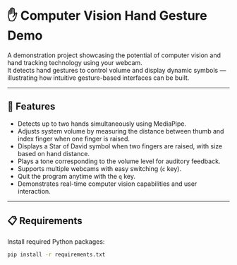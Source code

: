 # ✋ Computer Vision Hand Gesture Demo

A demonstration project showcasing the potential of computer vision and hand tracking technology using your webcam.  
It detects hand gestures to control volume and display dynamic symbols — illustrating how intuitive gesture-based interfaces can be built.

---

## 🚀 Features

- Detects up to two hands simultaneously using MediaPipe.  
- Adjusts system volume by measuring the distance between thumb and index finger when one finger is raised.  
- Displays a Star of David symbol when two fingers are raised, with size based on hand distance.  
- Plays a tone corresponding to the volume level for auditory feedback.  
- Supports multiple webcams with easy switching (`c` key).  
- Quit the program anytime with the `q` key.  
- Demonstrates real-time computer vision capabilities and user interaction.

---

## 📋 Requirements

Install required Python packages:

```bash
pip install -r requirements.txt
